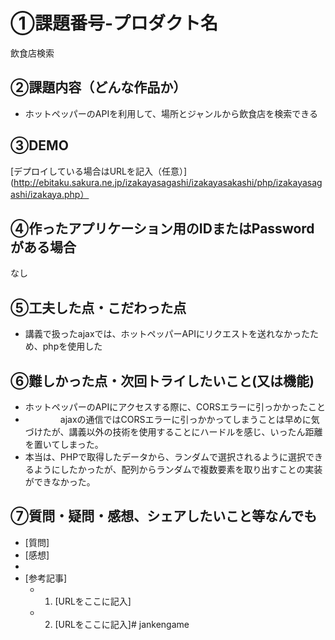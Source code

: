 # ①課題番号-プロダクト名

飲食店検索

## ②課題内容（どんな作品か）

- ホットペッパーのAPIを利用して、場所とジャンルから飲食店を検索できる

## ③DEMO

[デプロイしている場合はURLを記入（任意）](http://ebitaku.sakura.ne.jp/izakayasagashi/izakayasakashi/php/izakayasagashi/izakaya.php）

## ④作ったアプリケーション用のIDまたはPasswordがある場合

なし

## ⑤工夫した点・こだわった点

- 講義で扱ったajaxでは、ホットペッパーAPIにリクエストを送れなかったため、phpを使用した

## ⑥難しかった点・次回トライしたいこと(又は機能)

- ホットペッパーのAPIにアクセスする際に、CORSエラーに引っかかったこと
- 　　　　ajaxの通信ではCORSエラーに引っかかってしまうことは早めに気づけたが、講義以外の技術を使用することにハードルを感じ、いったん距離を置いてしまった。
- 本当は、PHPで取得したデータから、ランダムで選択されるように選択できるようにしたかったが、配列からランダムで複数要素を取り出すことの実装ができなかった。

## ⑦質問・疑問・感想、シェアしたいこと等なんでも

- [質問]
- [感想]
- 
- [参考記事]
  - 1. [URLをここに記入]
  - 2. [URLをここに記入]# jankengame
